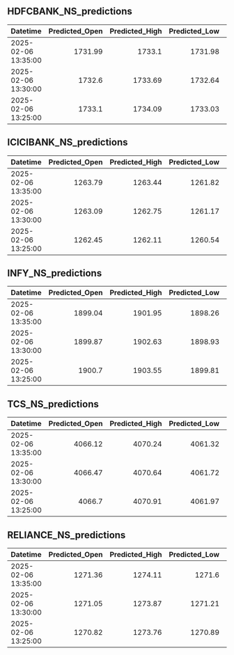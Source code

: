 ## HDFCBANK_NS_predictions
| Datetime            |   Predicted_Open |   Predicted_High |   Predicted_Low |   Predicted_Close |   Predicted_Volume |
|:--------------------|-----------------:|-----------------:|----------------:|------------------:|-------------------:|
| 2025-02-06 13:35:00 |          1731.99 |          1733.1  |         1731.98 |            1732.6 |            95891.6 |
| 2025-02-06 13:30:00 |          1732.6  |          1733.69 |         1732.64 |            1733.2 |            96008.2 |
| 2025-02-06 13:25:00 |          1733.1  |          1734.09 |         1733.03 |            1733.6 |            98613.2 |

## ICICIBANK_NS_predictions
| Datetime            |   Predicted_Open |   Predicted_High |   Predicted_Low |   Predicted_Close |   Predicted_Volume |
|:--------------------|-----------------:|-----------------:|----------------:|------------------:|-------------------:|
| 2025-02-06 13:35:00 |          1263.79 |          1263.44 |         1261.82 |           1263.67 |            79508.8 |
| 2025-02-06 13:30:00 |          1263.09 |          1262.75 |         1261.17 |           1262.96 |            78228   |
| 2025-02-06 13:25:00 |          1262.45 |          1262.11 |         1260.54 |           1262.23 |            77952.6 |

## INFY_NS_predictions
| Datetime            |   Predicted_Open |   Predicted_High |   Predicted_Low |   Predicted_Close |   Predicted_Volume |
|:--------------------|-----------------:|-----------------:|----------------:|------------------:|-------------------:|
| 2025-02-06 13:35:00 |          1899.04 |          1901.95 |         1898.26 |           1899.67 |            56776.8 |
| 2025-02-06 13:30:00 |          1899.87 |          1902.63 |         1898.93 |           1900.31 |            54674.2 |
| 2025-02-06 13:25:00 |          1900.7  |          1903.55 |         1899.81 |           1901.11 |            55178.1 |

## TCS_NS_predictions
| Datetime            |   Predicted_Open |   Predicted_High |   Predicted_Low |   Predicted_Close |   Predicted_Volume |
|:--------------------|-----------------:|-----------------:|----------------:|------------------:|-------------------:|
| 2025-02-06 13:35:00 |          4066.12 |          4070.24 |         4061.32 |           4064.97 |            16299.7 |
| 2025-02-06 13:30:00 |          4066.47 |          4070.64 |         4061.72 |           4065.29 |            16409.5 |
| 2025-02-06 13:25:00 |          4066.7  |          4070.91 |         4061.97 |           4065.5  |            16597.5 |

## RELIANCE_NS_predictions
| Datetime            |   Predicted_Open |   Predicted_High |   Predicted_Low |   Predicted_Close |   Predicted_Volume |
|:--------------------|-----------------:|-----------------:|----------------:|------------------:|-------------------:|
| 2025-02-06 13:35:00 |          1271.36 |          1274.11 |         1271.6  |           1271.71 |             100450 |
| 2025-02-06 13:30:00 |          1271.05 |          1273.87 |         1271.21 |           1271.45 |             104920 |
| 2025-02-06 13:25:00 |          1270.82 |          1273.76 |         1270.89 |           1271.31 |             110761 |

